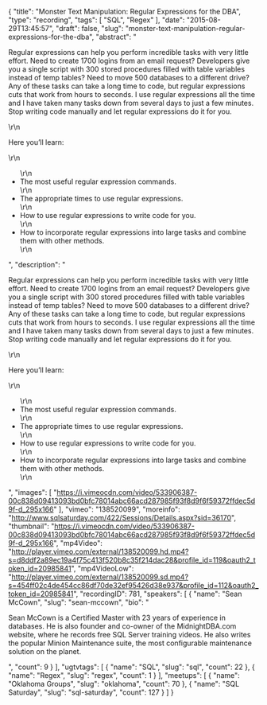 {
  "title": "Monster Text Manipulation: Regular Expressions for the DBA",
  "type": "recording",
  "tags": [
    "SQL",
    "Regex"
  ],
  "date": "2015-08-29T13:45:57",
  "draft": false,
  "slug": "monster-text-manipulation-regular-expressions-for-the-dba",
  "abstract": "<p>Regular expressions can help you perform incredible tasks with very little effort.  Need to create 1700 logins from an email request? Developers give you a single script with 300 stored procedures filled with table variables instead of temp tables?  Need to move 500 databases to a different drive?  Any of these tasks can take a long time to code, but regular expressions cuts that work from hours to seconds.  I use regular expressions all the time and I have taken many tasks down from several days to just a few minutes.  Stop writing code manually and let regular expressions do it for you.</p>\r\n<p>Here you’ll learn:</p>\r\n<ul>\r\n<li>The most useful regular expression commands.</li>\r\n<li>The appropriate times to use regular expressions.</li>\r\n<li>How to use regular expressions to write code for you.</li>\r\n<li>How to incorporate regular expressions into large tasks and combine them with other methods.</li>\r\n</ul>",
  "description": "<p>Regular expressions can help you perform incredible tasks with very little effort.  Need to create 1700 logins from an email request? Developers give you a single script with 300 stored procedures filled with table variables instead of temp tables?  Need to move 500 databases to a different drive?  Any of these tasks can take a long time to code, but regular expressions cuts that work from hours to seconds.  I use regular expressions all the time and I have taken many tasks down from several days to just a few minutes.  Stop writing code manually and let regular expressions do it for you.</p>\r\n<p>Here you’ll learn:</p>\r\n<ul>\r\n<li>The most useful regular expression commands.</li>\r\n<li>The appropriate times to use regular expressions.</li>\r\n<li>How to use regular expressions to write code for you.</li>\r\n<li>How to incorporate regular expressions into large tasks and combine them with other methods.</li>\r\n</ul>",
  "images": [
    "https://i.vimeocdn.com/video/533906387-00c838d09413093bd0bfc78014abc66acd287985f93f8d9f6f59372ffdec5d9f-d_295x166"
  ],
  "vimeo": "138520099",
  "moreinfo": "http://www.sqlsaturday.com/422/Sessions/Details.aspx?sid=36170",
  "thumbnail": "https://i.vimeocdn.com/video/533906387-00c838d09413093bd0bfc78014abc66acd287985f93f8d9f6f59372ffdec5d9f-d_295x166",
  "mp4Video": "http://player.vimeo.com/external/138520099.hd.mp4?s=d8ddf2a89ec19a4f75c413f520b8c35f214dac28&profile_id=119&oauth2_token_id=20985841",
  "mp4VideoLow": "http://player.vimeo.com/external/138520099.sd.mp4?s=454ff02c4de454cc86df70de32ef95426d38e937&profile_id=112&oauth2_token_id=20985841",
  "recordingID": 781,
  "speakers": [
    {
      "name": "Sean McCown",
      "slug": "sean-mccown",
      "bio": "<p>Sean McCown is a Certified Master with 23 years of experience in databases. He is also founder and co-owner of the MidnightDBA.com website, where he records free SQL Server training videos. He also writes the popular Minion Maintenance suite, the most configurable maintenance solution on the planet.</p>",
      "count": 9
    }
  ],
  "ugtvtags": [
    {
      "name": "SQL",
      "slug": "sql",
      "count": 22
    },
    {
      "name": "Regex",
      "slug": "regex",
      "count": 1
    }
  ],
  "meetups": [
    {
      "name": "Oklahoma Groups",
      "slug": "oklahoma",
      "count": 70
    },
    {
      "name": "SQL Saturday",
      "slug": "sql-saturday",
      "count": 127
    }
  ]
}